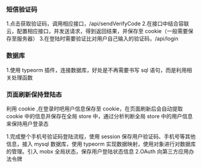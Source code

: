 ### 短信验证码

1.点击获取验证码，调用相应接口，/api/sendVerifyCode 2.在接口中结合容联云，配置相应接口，并发送请求，得到返回结果，并保存至 cookie（一般需要保存至服务器） 3.在登陆时需要验证比对用户自己输入的验证码，/api/login

### 数据库

1.使用 typeorm 插件，连接数据库，好处是不再需要书写 sql 语句，而是利用相关处理函数

### 页面刷新保持登陆态

利用 cookie ,在登录时吧用户信息保存至 cookie，在页面刷新后会自动提取 cookie 中的信息并保存在全局 store 中，通过分析判断全局 store 中的用户信息来保持用户登录态

1.完成整个手机号验证码登陆流程，使用 session 保存用户验证码、手机号等其他信息，接入 mysql 数据库，使用 typeorm 实现数据映射，使用对象进行对数据库的管理。引入 mobx 全局状态，保存用户登陆状态信息
2.OAuth 向第三方应用办法令牌
